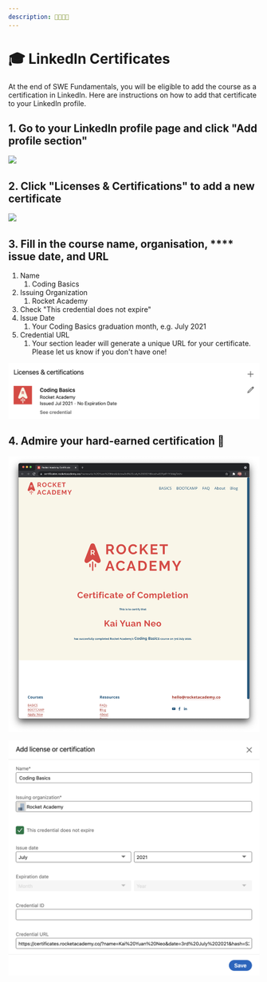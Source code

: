 ```yaml
---
description: 👩‍🎓👨‍🎓
---
```


# 🎓 LinkedIn Certificates

At the end of SWE Fundamentals, you will be eligible to add the course as a certification in LinkedIn. Here are instructions on how to add that certificate to your LinkedIn profile.

## 1. Go to your LinkedIn profile page and click "**Add profile section"**

![](../../.gitbook/assets/jie-ping-20210401-12.55.44.png)

## 2. Click "Licenses & Certifications" to add a new certificate

![](../../.gitbook/assets/jie-ping-20210222-18.14.10.png)

## 3. Fill in the course name, organisation, \*\*\*\* issue date, and URL

1. Name
   1. Coding Basics
2. Issuing Organization
   1. Rocket Academy
3. Check "This credential does not expire"
4. Issue Date
   1. Your Coding Basics graduation month, e.g. July 2021
5. Credential URL
   1. Your section leader will generate a unique URL for your certificate. Please let us know if you don't have one!

![](<../../.gitbook/assets/image (2).png>)

## 4. Admire your hard-earned certification 🚀

![](<../../.gitbook/assets/image (3).png>)

![](<../../.gitbook/assets/image (1).png>)
